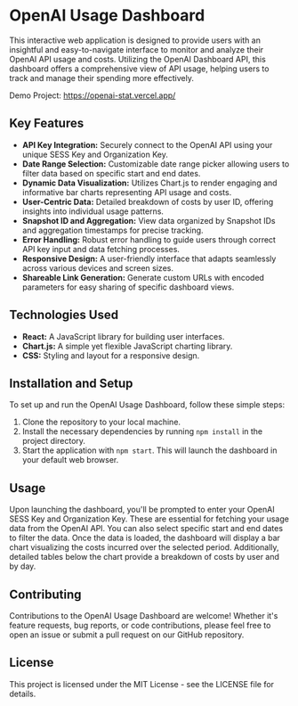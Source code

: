 # OpenAI Usage Dashboard

This interactive web application is designed to provide users with an insightful and easy-to-navigate interface to monitor and analyze their OpenAI API usage and costs. Utilizing the OpenAI Dashboard API, this dashboard offers a comprehensive view of API usage, helping users to track and manage their spending more effectively.

Demo Project: https://openai-stat.vercel.app/

## Key Features

- **API Key Integration:** Securely connect to the OpenAI API using your unique SESS Key and Organization Key.
- **Date Range Selection:** Customizable date range picker allowing users to filter data based on specific start and end dates.
- **Dynamic Data Visualization:** Utilizes Chart.js to render engaging and informative bar charts representing API usage and costs.
- **User-Centric Data:** Detailed breakdown of costs by user ID, offering insights into individual usage patterns.
- **Snapshot ID and Aggregation:** View data organized by Snapshot IDs and aggregation timestamps for precise tracking.
- **Error Handling:** Robust error handling to guide users through correct API key input and data fetching processes.
- **Responsive Design:** A user-friendly interface that adapts seamlessly across various devices and screen sizes.
- **Shareable Link Generation:** Generate custom URLs with encoded parameters for easy sharing of specific dashboard views.

## Technologies Used

- **React:** A JavaScript library for building user interfaces.
- **Chart.js:** A simple yet flexible JavaScript charting library.
- **CSS:** Styling and layout for a responsive design.

## Installation and Setup

To set up and run the OpenAI Usage Dashboard, follow these simple steps:

1. Clone the repository to your local machine.
2. Install the necessary dependencies by running `npm install` in the project directory.
3. Start the application with `npm start`. This will launch the dashboard in your default web browser.

## Usage

Upon launching the dashboard, you'll be prompted to enter your OpenAI SESS Key and Organization Key. These are essential for fetching your usage data from the OpenAI API. You can also select specific start and end dates to filter the data. Once the data is loaded, the dashboard will display a bar chart visualizing the costs incurred over the selected period. Additionally, detailed tables below the chart provide a breakdown of costs by user and by day.

## Contributing

Contributions to the OpenAI Usage Dashboard are welcome! Whether it's feature requests, bug reports, or code contributions, please feel free to open an issue or submit a pull request on our GitHub repository.

## License

This project is licensed under the MIT License - see the LICENSE file for details.